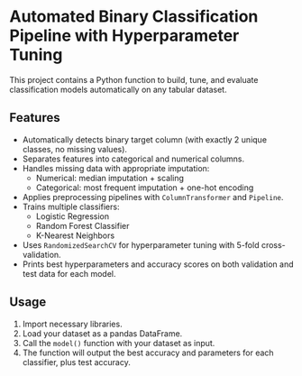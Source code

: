 # Automated Binary Classification Pipeline with Hyperparameter Tuning

This project contains a Python function to build, tune, and evaluate classification models automatically on any tabular dataset.

## Features

- Automatically detects binary target column (with exactly 2 unique classes, no missing values).
- Separates features into categorical and numerical columns.
- Handles missing data with appropriate imputation:
  - Numerical: median imputation + scaling
  - Categorical: most frequent imputation + one-hot encoding
- Applies preprocessing pipelines with `ColumnTransformer` and `Pipeline`.
- Trains multiple classifiers:
  - Logistic Regression
  - Random Forest Classifier
  - K-Nearest Neighbors
- Uses `RandomizedSearchCV` for hyperparameter tuning with 5-fold cross-validation.
- Prints best hyperparameters and accuracy scores on both validation and test data for each model.

## Usage

1. Import necessary libraries.
2. Load your dataset as a pandas DataFrame.
3. Call the `model()` function with your dataset as input.
4. The function will output the best accuracy and parameters for each classifier, plus test accuracy.


